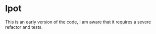 # lpot
This is an early version of the code, I am aware that it requires a severe refactor and tests.
